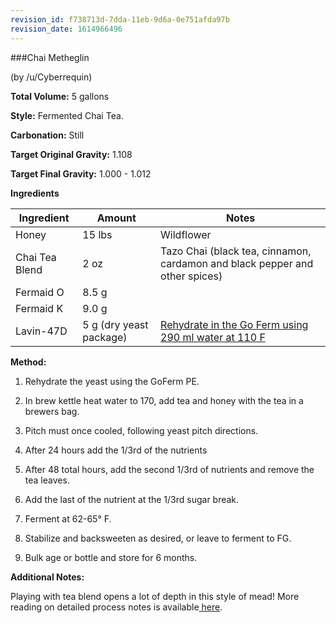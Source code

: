 ```yaml
---
revision_id: f738713d-7dda-11eb-9d6a-0e751afda97b
revision_date: 1614966496
---
```


###Chai Metheglin

(by /u/Cyberrequin)

**Total Volume:** 5 gallons

**Style:** Fermented Chai Tea.

**Carbonation:** Still

**Target Original Gravity:** 1.108

**Target Final Gravity:** 1.000 - 1.012

**Ingredients**

Ingredient| Amount | Notes
---|---|---
Honey | 15 lbs | Wildflower 
Chai Tea Blend| 2 oz | Tazo Chai (black tea, cinnamon, cardamon and black pepper and other spices)
Fermaid O | 8.5 g |
Fermaid K | 9.0 g | 
Lavin-47D | 5 g (dry yeast package) | [Rehydrate in the Go Ferm using 290 ml water at 110 F](http://www.scottlab.com/product-102.aspx)

**Method:**

1. Rehydrate the yeast using the GoFerm PE.

1. In brew kettle heat water to 170, add tea and honey with the tea in a brewers bag. 

1. Pitch must once cooled, following yeast pitch directions.

1. After 24 hours add the 1/3rd of the nutrients

1. After 48 total hours, add the second 1/3rd of nutrients and remove the tea leaves.

1. Add the last of the nutrient at the 1/3rd sugar break.

1. Ferment at 62-65° F.

1. Stabilize and backsweeten as desired, or leave to ferment to FG. 

1. Bulk age or bottle and store for 6 months.

**Additional Notes:**

Playing with tea blend opens a lot of depth in this style of mead! More reading on detailed process notes is available[ here](/process/process_summary).